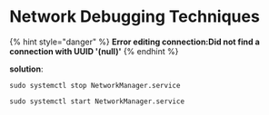 # Network Debugging Techniques

{% hint style="danger" %}
**Error editing connection:Did not find a connection with UUID '\(null\)'**
{% endhint %}

**solution**:

```text
sudo systemctl stop NetworkManager.service
```

```text
sudo systemctl start NetworkManager.service
```

